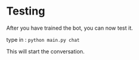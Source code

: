 # Testing

After you have trained the bot, you can now test it.

type in :   `python main.py chat`

This will start the conversation.
